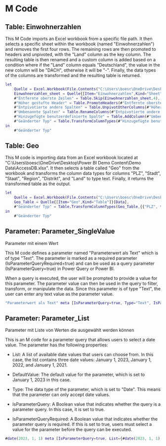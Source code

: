 



# M Code

## Table: Einwohnerzahlen


This M Code imports an Excel workbook from a specific file path. It then selects a specific sheet within the workbook (named "Einwohnerzahlen") and removes the first four rows. The remaining rows are then promoted to headers and unpivoted, with the "Land" column as the key column. The resulting table is then renamed and a custom column is added based on a condition where if the "Land" column equals "Deutschland", the value in the new column will be "DACH", otherwise it will be "-". Finally, the data types of the columns are transformed and the resulting table is returned.

```m
let
    Quelle = Excel.Workbook(File.Contents("C:\Users\boesc\OneDrive\Desktop\Power BI Demo Content\Demo Data\Einwohnerzahlen.xlsx"), null, false),
    Einwohnerzahlen_sheet = Quelle{[Item="Einwohnerzahlen",Kind="Sheet"]}[Data],
    #"Entfernte oberste Zeilen" = Table.Skip(Einwohnerzahlen_sheet,4),
    #"Höher gestufte Header" = Table.PromoteHeaders(#"Entfernte oberste Zeilen", [PromoteAllScalars=true]),
    #"Entpivotierte andere Spalten" = Table.UnpivotOtherColumns(#"Höher gestufte Header", {"Land"}, "Attribut", "Wert"),
    #"Umbenannte Spalten" = Table.RenameColumns(#"Entpivotierte andere Spalten",{{"Attribut", "Jahr"}, {"Wert", "Einwohnerzahl"}}),
    #"Hinzugefügte benutzerdefinierte Spalte" = Table.AddColumn(#"Umbenannte Spalten", "Berechnete Spalte in M", each if [Land] = "Deutschland" then "DACH" else "-"),
    #"Geänderter Typ" = Table.TransformColumnTypes(#"Hinzugefügte benutzerdefinierte Spalte",{{"Einwohnerzahl", Int64.Type}, {"Jahr", Int64.Type}, {"Berechnete Spalte in M", type text}})
in
    #"Geänderter Typ"
```
## Table: Geo


This M code is importing data from an Excel workbook located at "C:\Users\boesc\OneDrive\Desktop\Power BI Demo Content\Demo Data\AccessDB.xlsx". It then selects a table called "Geo" from the workbook and transforms the column data types for columns "PLZ", "Stadt", "Staat", "Region", "Distrikt", and "Land" to type text. Finally, it returns the transformed table as the output.

```m
let
    Quelle = Excel.Workbook(File.Contents("C:\Users\boesc\OneDrive\Desktop\Power BI Demo Content\Demo Data\AccessDB.xlsx"), null, true),
    Geo_Table = Quelle{[Item="Geo",Kind="Table"]}[Data],
    #"Geänderter Typ" = Table.TransformColumnTypes(Geo_Table,{{"PLZ", type text}, {"Stadt", type text}, {"Staat", type text}, {"Region", type text}, {"Distrikt", type text}, {"Land", type text}})
in
    #"Geänderter Typ"
```
## Parameter: Parameter_SingleValue


Parameter mit einem Wert

This M code defines a parameter named "Parameterwert als Text" which is of type "Text". The parameter is marked as a required parameter (IsParameterQueryRequired=true) and can be used as a query parameter (IsParameterQuery=true) in Power Query or Power BI. 

When a query is executed, the user will be prompted to provide a value for this parameter. The parameter value can then be used in the query to filter, transform, or manipulate the data. Since this parameter is of type "Text", the user can enter any text value as the parameter value.

```m
"Parameterwert als Text" meta [IsParameterQuery=true, Type="Text", IsParameterQueryRequired=true]
```
## Parameter: Parameter_List


Parameter mit Liste von Werten die ausgewählt werden können

This is an M code for a parameter query that allows users to select a date value. The parameter has the following properties:

- List: A list of available date values that users can choose from. In this case, the list contains three date values: January 1, 2023, January 1, 2022, and January 1, 2021.

- DefaultValue: The default value for the parameter, which is set to January 1, 2023 in this case.

- Type: The data type of the parameter, which is set to "Date". This means that the parameter can only accept date values.

- IsParameterQuery: A Boolean value that indicates whether the query is a parameter query. In this case, it is set to true.

- IsParameterQueryRequired: A Boolean value that indicates whether the parameter query is required. If this is set to true, users must select a value for the parameter before the query can be executed.

```m
#date(2023, 1, 1) meta [IsParameterQuery=true, List={#date(2023, 1, 1), #date(2022, 1, 1), #date(2021, 1, 1)}, DefaultValue=#date(2023, 1, 1), Type="Date", IsParameterQueryRequired=true]
```